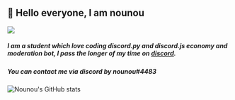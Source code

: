 ## 👋 Hello everyone, I am nounou

![](https://komarev.com/ghpvc/?username=nounouthereal&label=Profile+Views)

##### I am a student which love coding discord.py and discord.js economy and moderation bot, I pass the longer of my time on [discord](https://discord.com).
##### You can contact me via discord by nounou#4483
![Nounou's GitHub stats](https://github-readme-stats.vercel.app/api?username=nounouthereal&show_icons=true&theme=cobalt)
